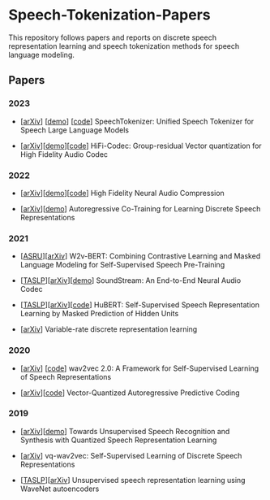 # Speech-Tokenization-Papers
This repository follows papers and reports on discrete speech representation learning and speech tokenization methods for speech language modeling.

## Papers

### 2023
- [[arXiv](https://arxiv.org/abs/2308.16692)] [[demo](https://0nutation.github.io/SpeechTokenizer.github.io/)] [[code](https://github.com/ZhangXInFD/SpeechTokenizer/)] SpeechTokenizer: Unified Speech Tokenizer for Speech Large Language Models

- [[arXiv](https://arxiv.org/abs/2305.02765)][[demo]()][[code](https://github.com/yangdongchao/AcademiCodec)] HiFi-Codec: Group-residual Vector quantization for High Fidelity Audio Codec


### 2022
- [[arXiv](https://arxiv.org/abs/2210.13438)][[demo](https://ai.honu.io/papers/encodec/samples.html)][[code](https://github.com/facebookresearch/encodec)] High Fidelity Neural Audio Compression

- [[arXiv](https://arxiv.org/abs/2203.15840)][[demo](https://vdrl.github.io/)] Autoregressive Co-Training for Learning Discrete Speech Representations


### 2021
- [[ASRU](https://ieeexplore.ieee.org/document/9688253)][[arXiv](https://arxiv.org/abs/2108.06209)] W2v-BERT: Combining Contrastive Learning and Masked Language Modeling for Self-Supervised Speech Pre-Training

- [[TASLP](https://ieeexplore.ieee.org/document/9625818)][[arXiv](https://arxiv.org/abs/2107.03312)][[demo](https://blog.research.google/2021/08/soundstream-end-to-end-neural-audio.html?m=1)] SoundStream: An End-to-End Neural Audio Codec

- [[TASLP](https://dl.acm.org/doi/10.1109/TASLP.2021.3122291)][[arXiv](https://arxiv.org/abs/2106.07447)][[code](https://github.com/facebookresearch/fairseq/blob/main/examples/hubert/README.md)] HuBERT: Self-Supervised Speech Representation Learning by Masked Prediction of Hidden Units

- [[arXiv](https://arxiv.org/abs/2103.06089)] Variable-rate discrete representation learning


### 2020
- [[arXiv](https://arxiv.org/abs/2006.11477)]
[[code](https://github.com/facebookresearch/fairseq/blob/main/examples/wav2vec/README.md)]
wav2vec 2.0: A Framework for Self-Supervised Learning of Speech Representations

- [[arXiv](https://arxiv.org/abs/2005.08392)][[code](https://github.com/iamyuanchung/VQ-APC)] Vector-Quantized Autoregressive Predictive Coding

### 2019
- [[arXiv](https://arxiv.org/abs/1910.12729)][[demo](https://ttaoretw.github.io/SeqRQ-AE/demo.html)] Towards Unsupervised Speech Recognition and Synthesis with Quantized Speech Representation Learning

- [[arXiv](https://arxiv.org/abs/1910.05453)] vq-wav2vec: Self-Supervised Learning of Discrete Speech Representations

- [[TASLP](https://ieeexplore.ieee.org/document/8822475)][[arXiv](https://arxiv.org/abs/1901.08810)] Unsupervised speech representation learning using WaveNet autoencoders
